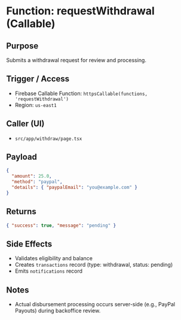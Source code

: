 # Function: requestWithdrawal (Callable)

## Purpose
Submits a withdrawal request for review and processing.

## Trigger / Access
- Firebase Callable Function: `httpsCallable(functions, 'requestWithdrawal')`
- Region: `us-east1`

## Caller (UI)
- `src/app/withdraw/page.tsx`

## Payload
```json
{
  "amount": 25.0,
  "method": "paypal",
  "details": { "paypalEmail": "you@example.com" }
}
```

## Returns
```json
{ "success": true, "message": "pending" }
```

## Side Effects
- Validates eligibility and balance
- Creates `transactions` record (type: withdrawal, status: pending)
- Emits `notifications` record

## Notes
- Actual disbursement processing occurs server-side (e.g., PayPal Payouts) during backoffice review.

